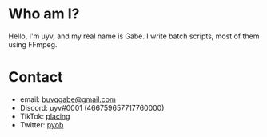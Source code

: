 # Who am I?
Hello, I'm uyv, and my real name is Gabe. I write batch scripts, most of them using FFmpeg.

# Contact

* email: buvqgabe@gmail.com
* Discord: uyv#0001 (466759657717760000)
* TikTok: [placing](https://tiktok.com/@placing)
* Twitter: [pyob](https://twitter.com/pyob)
